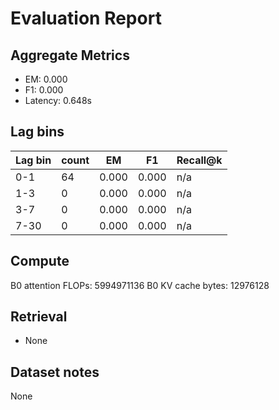 # Evaluation Report

## Aggregate Metrics

- EM: 0.000
- F1: 0.000
- Latency: 0.648s

## Lag bins
| Lag bin | count | EM | F1 | Recall@k |
| ------- | ----- | --- | --- | -------- |
| 0-1 | 64 | 0.000 | 0.000 | n/a |
| 1-3 | 0 | 0.000 | 0.000 | n/a |
| 3-7 | 0 | 0.000 | 0.000 | n/a |
| 7-30 | 0 | 0.000 | 0.000 | n/a |

## Compute
B0 attention FLOPs: 5994971136
B0 KV cache bytes: 12976128

## Retrieval
- None

## Dataset notes
None